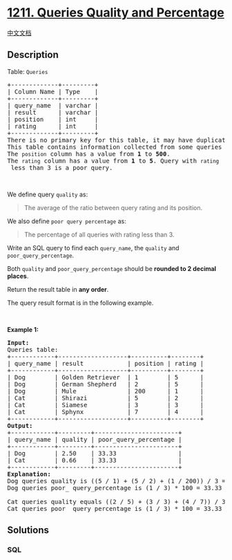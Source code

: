 # [1211. Queries Quality and Percentage](https://leetcode.com/problems/queries-quality-and-percentage)

[中文文档](/solution/1200-1299/1211.Queries%20Quality%20and%20Percentage/README.md)

## Description

<p>Table: <code>Queries</code></p>

<pre>
+-------------+---------+
| Column Name | Type    |
+-------------+---------+
| query_name  | varchar |
| result      | varchar |
| position    | int     |
| rating      | int     |
+-------------+---------+
There is no primary key for this table, it may have duplicate rows.
This table contains information collected from some queries on a database.
The <code>position</code> column has a value from <strong>1</strong> to <strong>500</strong>.
The <code>rating</code> column has a value from <strong>1</strong> to <strong>5</strong>. Query with <code>rating</code> less than 3 is a poor query.
</pre>

<p>&nbsp;</p>

<p>We define query <code>quality</code> as:</p>

<blockquote>
<p>The average of the ratio between query rating and its position.</p>
</blockquote>

<p>We also define <code>poor query percentage</code> as:</p>

<blockquote>
<p>The percentage of all queries with rating less than 3.</p>
</blockquote>

<p>Write an SQL query to find each <code>query_name</code>, the <code>quality</code> and <code>poor_query_percentage</code>.</p>

<p>Both <code>quality</code> and <code>poor_query_percentage</code> should be <strong>rounded to 2 decimal places</strong>.</p>

<p>Return the result table in <strong>any order</strong>.</p>

<p>The query result format is in the following example.</p>

<p>&nbsp;</p>
<p><strong>Example 1:</strong></p>

<pre>
<strong>Input:</strong> 
Queries table:
+------------+-------------------+----------+--------+
| query_name | result            | position | rating |
+------------+-------------------+----------+--------+
| Dog        | Golden Retriever  | 1        | 5      |
| Dog        | German Shepherd   | 2        | 5      |
| Dog        | Mule              | 200      | 1      |
| Cat        | Shirazi           | 5        | 2      |
| Cat        | Siamese           | 3        | 3      |
| Cat        | Sphynx            | 7        | 4      |
+------------+-------------------+----------+--------+
<strong>Output:</strong> 
+------------+---------+-----------------------+
| query_name | quality | poor_query_percentage |
+------------+---------+-----------------------+
| Dog        | 2.50    | 33.33                 |
| Cat        | 0.66    | 33.33                 |
+------------+---------+-----------------------+
<strong>Explanation:</strong> 
Dog queries quality is ((5 / 1) + (5 / 2) + (1 / 200)) / 3 = 2.50
Dog queries poor_ query_percentage is (1 / 3) * 100 = 33.33

Cat queries quality equals ((2 / 5) + (3 / 3) + (4 / 7)) / 3 = 0.66
Cat queries poor_ query_percentage is (1 / 3) * 100 = 33.33
</pre>

## Solutions

<!-- tabs:start -->

### **SQL**

```sql

```

<!-- tabs:end -->
